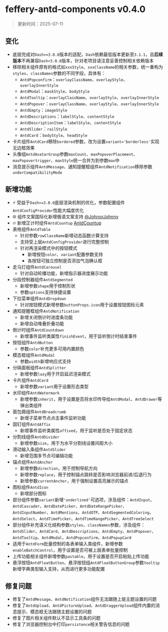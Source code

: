 # feffery-antd-components v0.4.0

> 更新时间：2025-07-11

## 变化

- 底层完成对`Dash>=3.0.0`版本的适配，`Dash`依赖最低版本更新至`3.1.1`，且**后续版本**不再兼容`Dash<3.0.0`版本，针对老项目请注意妥善控制相关依赖版本
- 移除相关组件原有的格式如`xxxStyle`、`xxxClassName`的相关参数，统一重构为`styles`、`classNames`参数的不同字段，具体有：
  - `AntdPopconfirm`：`overlayClassName`、`overlayStyle`、`overlayInnerStyle`
  - `AntdModal`：`maskStyle`、`bodyStyle`
  - `AntdTooltip`：`overlayClassName`、`overlayStyle`、`overlayInnerStyle`
  - `AntdPopover`：`overlayClassName`、`overlayStyle`、`overlayInnerStyle`
  - `AntdEmpty`：`imageStyle`
  - `AntdDescriptions`：`labelStyle`、`contentStyle`
  - `AntdDescriptionItem`：`labelStyle`、`contentStyle`
  - `AntdSlider`：`railStyle`
  - `AntdCard`：`bodyStyle`、`headStyle`
- 卡片组件`AntdCard`移除`bordered`参数，改为设置`variant='borderless'`实现无边框效果
- 头像组`AntdAvatarGroup`参数`maxCount`、`maxPopoverPlacement`、`maxPopovertrigger`、`maxStyle`统一合并为到参数`max`中
- 消息提示组件`AntdMessage`、通知提醒框组件`AntdNotification`移除参数`underCompatibilityMode`

## 新增功能

- ⚡ 受益于`Dash>=3.0.0`底层渲染机制的优化，参数配置组件`AntdConfigProvider`性能大幅度优化
- 🌐 组件文案国际化新增俄语文案支持 [@JohnorJohnny](https://github.com/JohnorJohnny)
- 🔥 新增正计时组件`AntdCountup` [AntdCountup](/AntdCountup)
- 表格组件`AntdTable`
  - 针对参数`rowClassName`新增动态函数计算支持
  - 支持受上层`AntdConfigProvider`进行完整控制
  - 针对再渲染模式中的按钮模式
    - 新增按钮`color`、`variant`配置参数支持
    - 各按钮可独立控制是否添加气泡确认框
- 走马灯组件`AntdCarousel`
  - 针对自动轮播功能，新增指示器进度展示功能
- 分段控制器组件`AntdSegmented`
  - 新增参数`shape`用于控制形状
  - 参数`options`支持快捷设置
- 下拉菜单组件`AntdDropdown`
  - 针对按钮模式新增参数`buttonProps.icon`用于设置按钮图标元素
- 通知提醒框组件`AntdNotification`
  - 新增关闭倒计时进度条功能
  - 新增自动堆叠折叠功能
- 倒计时组件`AntdCountdown`
  - 新增事件监听类属性`finishEvent`，用于监听倒计时结束事件
- 按钮组件`AntdButton`
  - 参数`color`补充更多可用内置颜色
- 模态框组件`AntdModal`
  - 参数`width`新增响应式支持
- 分隔面板组件`AntdSplitter`
  - 新增参数`lazy`用于开启延迟渲染模式
- 卡片组件`AntdCard`
  - 新增参数`variant`用于设置形态类型
- 水印组件`AntdWatermark`
  - 新增参数`inherit`，用于设置是否将水印传导给`AntdModal`、`AntdDrawer`等弹出类组件
- 面包屑组件`AntdBreadcrumb`
  - 新增子菜单节点点击事件监听功能
- 固钉组件`AntdAffix`
  - 新增事件监听类属性`affixed`，用于监听是否处于固定状态
- 分割线组件`AntdDivider`
  - 新增参数`size`，用于为水平分割线设置间距大小
- 滑动输入条组件`AntdSlider`
  - 新增范围多节点可编辑功能
- 锚点组件`AntdAnchor`
  - 新增参数`direction`，用于控制导航方向
  - 新增参数`replace`，用于控制锚点跳转是否影响浏览器前进/后退行为
  - 新增参数`currentAnchor`，用于强制设置高亮展示的锚点
- 图标组件`AntdIcon`
  - 新增部分图标
- 部分组件参数`variant`新增`'underlined'`可选项，涉及组件：`AntdInput`、`AntdCascader`、`AntdDatePicker`、`AntdDateRangePicker`、`AntdInputNumber`、`AntdMentions`、`AntdOTP`、`AntdSegmentedColoring`、`AntdSelect`、`AntdTimePicker`、`AntdTimeRangePicker`、`AntdTreeSelect`
- 部分组件补充语义化结构参数`styles`、`classNames`参数，涉及组件：`AntdSlider`、`AntdCard`、`AntdDescriptions`、`AntdEmpty`、`AntdPopover`、`AntdTooltip`、`AntdModal`、`AntdPopconfirm`、`AntdPopupCard`
- 适用于`AntdForm`批量控制的各表单输入类组件，新增参数`enableBatchControl`，用于设置是否可被上层表单批量控制
- 上传功能相关组件新增参数`pastable`，用于设置是否开启粘贴上传功能
- 悬浮按钮`AntdFloatButton`、悬浮按钮组`AntdFloatButtonGroup`参数`tooltip`新增字典类型输入支持，从而进行更多功能配置

## 修复问题

- 修复了`AntdMessage`、`AntdNotification`组件无法跟随上层主题设置的问题
- 修复了`AntdUpload`、`AntdPictureUpload`、`AntdDraggerUpload`组件内置的消息提示、模态框无法跟随主题设置的问题
- 修复了图片相关组件默认不显示工具条的问题
- 修复了浏览器控制台中打印`persistence`相关警告信息的问题
